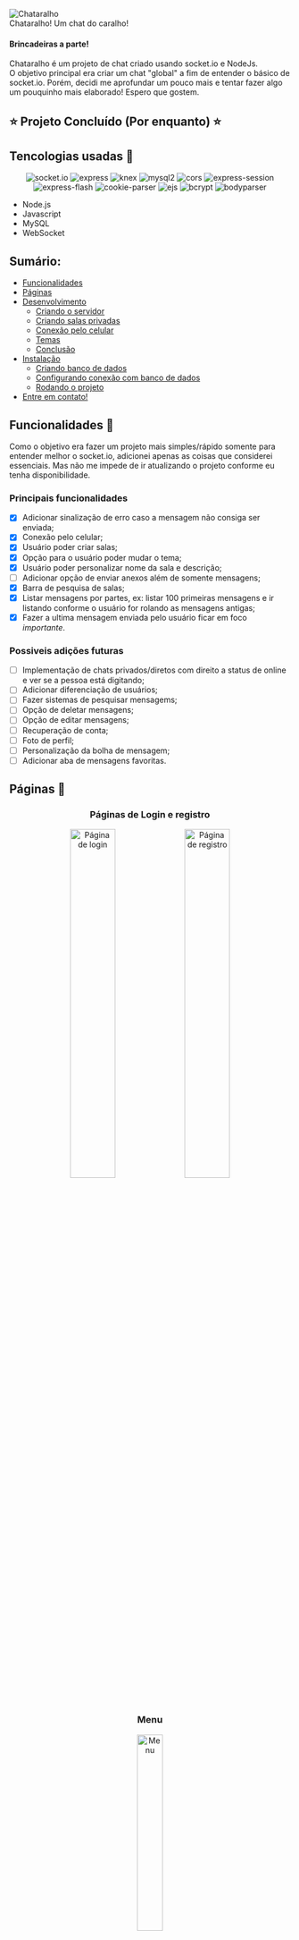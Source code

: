 ![Chataralho](public/img/chataralho.png)	
Chataralho! Um chat do caralho!	

#### Brincadeiras a parte!	
Chataralho é um projeto de chat criado usando socket.io e NodeJs.	
O objetivo principal era criar um chat "global" a fim de entender o básico de socket.io. Porém, decidi me aprofundar um pouco mais e tentar fazer algo um pouquinho mais elaborado! Espero que gostem.	

## ⭐ Projeto Concluído (Por enquanto) ⭐

## Tencologias usadas 👾
<div align='center'>
	<img alt="socket.io" src="https://img.shields.io/badge/socket.io-v^4.5.1-%23ff4e89?style=flat-square">
	<img alt="express" src="https://img.shields.io/badge/express-v^4.18.1-%23ff4e89?style=flat-square">
	<img alt="knex" src="https://img.shields.io/badge/knex-v^2.2.0-%23ff4e89?style=flat-square">
	<img alt="mysql2" src="https://img.shields.io/badge/mysql2-v^2.3.3-%23ff4e89?style=flat-square">
	<img alt="cors" src="https://img.shields.io/badge/cors-v^2.8.5-%23ff4e89?style=flat-square">
	<img alt="express-session" src="https://img.shields.io/badge/express--session-v^1.17.3-%23ff4e89?style=flat-square">
	<img alt="express-flash" src="https://img.shields.io/badge/express--flash-v^0.0.2-%23ff4e89?style=flat-square">
	<img alt="cookie-parser" src="https://img.shields.io/badge/cookie--parser-v^1.4.6-%23ff4e89?style=flat-square">
	<img alt="ejs" src="https://img.shields.io/badge/ejs-v^3.1.8-%23ff4e89?style=flat-square">
	<img alt="bcrypt" src="https://img.shields.io/badge/bcrypt-v^5.0.1-%23ff4e89?style=flat-square">
	<img alt="bodyparser" src="https://img.shields.io/badge/body--parser-v^1.20.0-%23ff4e89?style=flat-square">
</div>
	
	
- Node.js
- Javascript
- MySQL
- WebSocket

## Sumário:    
- [Funcionalidades](#funcionalidades)
- [Páginas](#paginas)
- [Desenvolvimento](#desenvolvimento)
	- [Criando o servidor](#createserve)
	- [Criando salas privadas](#createrooms)
	- [Conexão pelo celular](#celconect)
	- [Temas](#themes)
	- [Conclusão](#conclusao)
- [Instalação](#instalacao)
    - [Criando banco de dados](#criandodb)
    - [Configurando conexão com banco de dados](#configdb)
    - [Rodando o projeto](#runprojeto)
- [Entre em contato!](#contact)

<span id="funcionalidades"></span>
## Funcionalidades 📌

Como o objetivo era fazer um projeto mais simples/rápido somente para entender melhor o socket.io, adicionei apenas as coisas que considerei essenciais. Mas não me impede de ir atualizando o projeto conforme eu tenha disponibilidade.

### Principais funcionalidades
- [x] Adicionar sinalização de erro caso a mensagem não consiga ser enviada;
- [x] Conexão pelo celular;
- [x] Usuário poder criar salas;
- [x] Opção para o usuário poder mudar o tema;
- [x] Usuário poder personalizar nome da sala e descrição;
- [ ] Adicionar opção de enviar anexos além de somente mensagens;
- [x] Barra de pesquisa de salas;
- [x] Listar mensagens por partes, ex: listar 100 primeiras mensagens e ir listando conforme o usuário for rolando as mensagens antigas;
- [x] Fazer a ultima mensagem enviada pelo usuário ficar em foco *importante*.

### Possiveis adições futuras
- [ ] Implementação de chats privados/diretos com direito a status de online e ver se a pessoa está digitando;
- [ ] Adicionar diferenciação de usuários;
- [ ] Fazer sistemas de pesquisar mensagems;
- [ ] Opção de deletar mensagens;
- [ ] Opção de editar mensagens;
- [ ] Recuperação de conta;
- [ ] Foto de perfil;
- [ ] Personalização da bolha de mensagem;
- [ ] Adicionar aba de mensagens favoritas.

<span id="paginas"> </span>
## Páginas 🚢
<div align="center">
	<h3>Páginas de Login e registro</h3>
	<img src="/public/img/login.png" alt="Página de login" width="40%">
	<img src="/public/img/register.png" alt="Página de registro" width="40%">
	<h3>Menu</h3>
	<img src="/public/img/menu.png" alt="Menu" width="30%">
	<h3>Outros temas do menu</h3>
	<img src="/public/img/menu-dark-purple.png" alt="Menu tema roxo escuro" width="30%">
	<img src="/public/img/menu-dark-gray.png" alt="Menu tema cinza escuro" width="30%">
	<h3>Modal para criar salas</h3>
	<img src="/public/img/modal-create-room.png" alt="Modal para criar salas" width="30%">
	<h3>Sala/Modal de configurações da sala</h3>
	<img src="/public/img/room.png" alt="Sala" width="30%">
	<img src="/public/img/modal-config-room.png" alt="Modal para configurar sala" width="30%">
</div>

<span id="desenvolvimento"> </span>
## Desenvolvimento! 🐱‍🏍
Agora vamos falar um pouquinho sobre a trajetória que percorri enquanto criava esse projeto.	
<span id="createserve"> </span>
### Criando servidor 🐱‍💻
Inicialmente, a conexão com o socket.io estava sendo feita diretamente no meu `server.js`
```js
// server.js

const express = require('express');
const app = express();

const http = require('http').createServer(app);
const io = require('socket.io')(http);

io.on('connection', socket => {
	// anunciando que usuário se conectou
	console.log(`${socket.id} se conectou!`);
	// recebendo mensagem
	socket.on('msg' data => {
		// enviando mensagem pra todos os usuários
		io.emit('msg', data)
	});
});

// iniando servidor
const port = 6847 // CHAT
http.listen(port, () => {
    console.log(`Servidor iniciado com sucesso em http://localhost:${port}`)
});
```
Porém, isso era um problema considerando que eu teria que fazer toda a estrutura do meu socket.io, dentro do meu arquivo principal `server.js`, o que acabaria deixando meu arquivo desorganizado e poluido. Então eu pensei em duas soluções:	
	
#### 1º - Criar a conexão em outro arquivo, e exportar o server http, o app, e a conexão com o socket.
Arquivo onde criaria os servidores e a conexão com o socket. 
```js
// http.js

const express = require('express');
const app = express();

const http = require('http').createServer(app);
const io = require('socket.io')(http);

module.exports = { http, app, io }
```
Arquivo onde os eventos do socket serão emitidos/recebidos. 
```js
// socket.js

const { io } = require('./http.js');

io.on('connection', socket => {
	// anunciando que usuário se conectou
	console.log(`${socket.id} se conectou!`);
	// recebendo mensagem
	socket.on('msg' data => {
		// enviando mensagem pra todos os usuários
		io.emit('msg', data)
	});
});
```
Arquivo principal onde eu importo o http e o app e o arquivo do socket.
```js
// server.js

const { http } = require('./http.js');
const { app } = require('./http.js');

// importando o arquivo socket.js para que ele seja executado quando o servidor for iniciado
require('./socket');

// iniando servidor
const port = 6847 // CHAT
http.listen(port, () => {
    console.log(`Servidor iniciado com sucesso em http://localhost:${port}`)
});
```
#### 2º - Criar um model `Socket.js` para o socket e chamar ele no `server.js`.
Arquivo do principal onde crio os servidores e a conexão com o socket.
```js
// server.js

const express = require('express');
const app = express();

const http = require('http').createServer(app);
const io = require('socket.io')(http);

const Socket = require('./models/Socket.io');

Socket.connection(io);

// iniando servidor
const port = 6847 // CHAT
http.listen(port, () => {
    console.log(`Servidor iniciado com sucesso em http://localhost:${port}`)
});
```
```js
Arquivo do model onde eu emito/recebo os eventos do socket.
// Socket.js

class Socket {
	connection (io) {
		io.on('connection', socket => {
			// anunciando que usuário se conectou
			console.log(`${socket.id} se conectou!`);
			// recebendo mensagem
			socket.on('msg' data => {
				// enviando mensagem pra todos os usuários
				io.emit('msg', data)
			});
		});
	}
}

module.exports = new Socket();
```
Eu acabei optando pela primeira opção (Confesso que só pensei na segunda quando estava acabando o projeto e não queria refazer tudo 😬). Acabei por fazer desse jeito, pois eu já estava útilizando bastante de models nos ultimos projetos e acabou que essa foi a primeira ideia que veio na minha mente.

<span id="createrooms"> </span>
### Criando salas privadas 🔒
<p align="justify">O segundo problema veio na hora de criar os bate papos privados.	
Inicialmente o plano era fazer com que existissem tanto chats privados, quanto grupos/salas. Porém eu tive uma certa dificuldade em pensar como seria a lógica de salas privadas, em relação ao database, e acabei optando por fazer com que todos os chats fossem "grupos". Eu ainda pretendo voltar nesse projeto (ou começar outro com o mesmo objetivo) futuramente e tentar implementar todas as coisas as quais eu tive dificuldade.</p>

Meu foco era que esse fosse um projeto curto, apenas para aprender o "suficiente" sobre WebSocket, então não queria bater na mesma tecla por muito tempo.

<span id="celconect"> </span>
### Problemas em se conectar pelo celular 📱
<p align="justify">Após criar o sistema de salas, eu tentei me conectar pelo celular, para ver se eu conseguiria conversar com outras pessoas aqui de casa. Porém, segundo a lei de Murphy, é óbvio que não deu certo. Confesso que me bati bastante para entender o motivo de não estar enviando as mensagens pelo celular, ainda mais considerando que não consigo ver o console do navegador pelo celular. Mas depois de algum tempo eu me toquei que o problema era o servidor onde eu estava tentando fazer a conexão.</p>

Inicialmente o meu código HTML estava assim:
```js
const socket = io('localhost:6847');

socket.emmit('msg'...);
```
E ai? Consegue ver o problema?	
	
Sim! Isso mesmo! (Você descobriu o problema né!?);
<p align="justify">Eu estava tentando fazer a conexão com o meu localhost. O problema é que o localhost do meu computador, é a onde o servidor está rodando, e até ai, tudo certo.	
Mas quando vamos tentar a conexão pelo celular, o localhost que era o localhost do meu computador, passa a ser o localhost do celular. O que resultava em uma tentativa infinita de conexão com um servidor que não existe.</p>

Para arrumar isso, é simples, bastou mudar o `localhost` para ip do meu computador.
```js
const socket = io('123.456.78.910:6847');

socket.emit('msg'...)
```
<span id="themes"> </span>
### Temas 🎨
Temas! Atire a primeira pedra o usuário que não goste de poder personalizar algo no site, nem que seja algo pequeno.    
	
Essa parte não foi realmente um problema, porém eu acabei não fazendo do jeito que tinha pensado inicialmente.	
O plano inicial era o seguinte:	
	
Criar variaveis no css para guardar as cores do tema
```css
:root {
	--cor0: #ff4e89; /* titulo rooms */
	--cor1: #ff83ac; /* principal */
	--cor2: #fff7fa; /* fundo main */
	--cor3: #ffffff; /* fontes */
	--cor4: #ff4e89; /* cor username */
	--cor5: #ffffff; /* cor cada sala */
	--cor6: #000000;
}
```
E guardar o nome do tema no localhost. Quando a página iniciasse eu usaria javascript para alterar as variáveis css de acordo com o tema.
```js
window.onload = () => {
	const theme = localStorage.getItem('theme');
	const style = document.body.style;
	
	switch (theme) {
		case 'dark-purple':
		// Tema roxo - Escuro
			style.setProperty('--cor0', '#F7F3FF');
			style.setProperty('--cor1', '#391b5a');
			style.setProperty('--cor2', '#241437');
			style.setProperty('--cor3', '#F7F3FF');
			style.setProperty('--cor4', '#F7F3FF');
			style.setProperty('--cor5', '#391b5a');
			break;
			
		case 'dark-gray':
		// Tema cinza com roxo - Escuro
			style.setProperty('--cor0', '#F7F3FF');
			style.setProperty('--cor1', '#2C1842');
			style.setProperty('--cor2', '#4B514F');
			style.setProperty('--cor3', '#F7F3FF');
			style.setProperty('--cor4', '#F7F3FF');
			style.setProperty('--cor5', '#2C1842');
			break;
			
		default:
		// Tema rosa - Claro
			style.setProperty('--cor0', '#ff4e89');
			style.setProperty('--cor1', '#ff83ac');
			style.setProperty('--cor2', '#fff7fa');
			style.setProperty('--cor3', '#ffffff');
			style.setProperty('--cor4', '#ff4e89');
			style.setProperty('--cor5', '#ffffff');	
			break;
	}
}
```
Mas considerando que sempre tem alguém que pensou em um jeito mais inteligente de fazer algo, eu resolvi dar uma pesquisada e vi que dava pra fazer somente com css.	
Então a única coisa que precisei fazer foi pegar a o nome do tema no `localStorage`, e adicionar em um `data-` no `body` da página.
```js
// o || serve para que caso não exista um tema salvo no localStorage, o data-theme do body receba "light-pink"
window.onload = () => document.body.dataset.theme = localStorage.getItem('theme') || 'light-pink';
```
E adicionar as condições pelo css.
```css
/* temas */
body[data-theme="light-pink"] {
    --cor0: #ff4e89; /* titulo rooms */
    --cor1: #ff83ac; /* principal */
    --cor2: #fff7fa; /* fundo main */
    --cor3: #ffffff; /* fontes */
    --cor4: #ff4e89; /* cor username */
    --cor5: #ffffff; /* cor cada sala */
    --cor6: #000000;
}

body[data-theme="dark-purple"] {
    --cor0: #F7F3FF; /* titulo rooms */
    --cor1: #391b5a; /* principal */
    --cor2: #241437; /* fundo main */
    --cor3: #F7F3FF; /* fontes */
    --cor4: #F7F3FF; /* cor username */
    --cor5: #391b5a; /* cor cada sala */
    --cor6: #ffffff;
}

body[data-theme="gray-purple"] {
    --cor0: #F7F3FF; /* titulo rooms */
    --cor1: #2C1842; /* principal */
    --cor2: #4B514F; /* fundo main */
    --cor3: #F7F3FF; /* fontes */
    --cor4: #F7F3FF; /* cor username */
    --cor5: #2C1842; /* cor cada sala */
    --cor6: #ffffff;
}
```

<span id="conclusao"> </span>
### Conclusão
<p align="justify">No fim, por mais que eu não tenha corrido muito atrás para entender e conseguir fazer 100% do que eu queria, eu descobri muitas coisas, inclusive algumas totalmente fora de contexto, mas que no fim também contam. Eu realmente planejo refatorar/refazer o projeto porque olhando ele agora, depois de concluido, eu percebo que talvez não tenha usado tudo que o WebSocket tem a oferecer, justamente por ter ficado muito preso ao express, padrão MVC, etc. Creio que com o tempo eu consiga ser mais "flexivel" em relação a diferentes estrututas de diferentes projeto, mas por enquanto é isso 🙃.</p>
	
Se você chegou até aqui, parabéns, você é um guerreiro e espero que tenha gostado do projeto!
<span id="instalacao"> </span>
## Instalação	

### Pré-requisitos

Antes de começar, você vai precisar ter instalado em sua máquina as seguintes ferramentas: [Node.js](https://nodejs.org/en/) e [MySQL](https://dev.mysql.com/downloads/mysql/). 
Além disto é bom ter um editor para trabalhar com o código como [VSCode](https://code.visualstudio.com/)

### 🎲 Rodando o Back End (servidor)

<span id="criandodb"> </span>
#### Criando banco de dados
```sql
# Instale o MySQL pelo site oficial
  https://dev.mysql.com/downloads/mysql/

# Caso tenha dúvidas de como deve ser feita a instalação, siga este tutorial
  https://www.youtube.com/watch?v=HmmYkLyVy-c

# Vá na barra de pesquisa do seu OS e pesquise por `MySQL Command Line Client`

# Digite sua senha do banco de dados

# Criando o banco de dados
$ CREATE DATABASE `chataralho`

# tabela de usuários
$ CREATE TABLE `users` (
	`id` INT(10) UNSIGNED NOT NULL AUTO_INCREMENT,
	`username` VARCHAR(50) NOT NULL,
	`email` VARCHAR(100) NOT NULL,
	`password` VARCHAR(200) NOT NULL,
	PRIMARY KEY (`id`),
	UNIQUE INDEX `email` (`email`)
)    
          
# Tabela de salas
$ CREATE TABLE `rooms` (
	`id` INT(10) UNSIGNED NOT NULL AUTO_INCREMENT,
	`name` VARCHAR(50) NOT NULL,
	`description` VARCHAR(200) NOT NULL,
	PRIMARY KEY (`id`)
)

# Tabela de participantes
$ CREATE TABLE `participants` (
	`user_id` INT(10) UNSIGNED NOT NULL,
	`room_id` INT(10) UNSIGNED NOT NULL,
	CONSTRAINT `FK_participants_room_id_rooms` FOREIGN KEY (`room_id`) REFERENCES `rooms` (`id`) ON UPDATE CASCADE ON DELETE CASCADE,
	CONSTRAINT `FK_participants_user_id_users` FOREIGN KEY (`user_id`) REFERENCES `users` (`id`) ON UPDATE CASCADE ON DELETE CASCADE
)

# Tabela de mensagens
$ CREATE TABLE `messages` (
	`id` INT(10) UNSIGNED NOT NULL AUTO_INCREMENT,
	`data` VARCHAR(255) NOT NULL,
	`sender_id` INT(10) UNSIGNED NOT NULL,
	`room_id` INT(10) UNSIGNED NOT NULL,
	`date` DATETIME NOT NULL,
	PRIMARY KEY (`id`),
	CONSTRAINT `FK_message_room_id_rooms` FOREIGN KEY (`room_id`) REFERENCES `rooms` (`id`) ON UPDATE CASCADE ON DELETE CASCADE,
	CONSTRAINT `FK_message_sender_id_users` FOREIGN KEY (`sender_id`) REFERENCES `users` (`id`) ON UPDATE CASCADE ON DELETE CASCADE
)
```
<span id="configdb"> </span>
#### Configurando conexão com o banco de dados
```bash
# Clone este repositório
$ git clone <https://github.com/Fuckners/Chataralho>

# Acesse a pasta do projeto

# Acesse a pasta `database`

# Abra o arquivo `database.js`

# Edite a senha `@Banco_Dados` para a sua senha do mysql

# Salve as alterações
```
<span id="runprojeto"> </span>
#### Rodando o projeto
```bash
# Abra o cmd.

# Navegue até a pasta do projeto.
$ cd [diretório]/chataralho

# Instale as dependências do projeto.
$ npm install

# Execute a aplicação
$ node server.js

# O servidor inciará na porta:6847

# Acesse <http://localhost:6847>

# Converse com seus amigos até enjoar!
```
***Observação:** Caso você queira que outras pessoas também consigam acessar o site e trocar mensagens, será necessário alterar todos os códigos js (chataralho > public > js). Mude todas as ocorrencias de `localhost:6847` ou `http://localhost:6847` para o ip do computador que está rodando o servidor. Exemplo: `123.456.78.910:6847` ou `http://123.456.78.910:6847`*

<span id="contact"> </span>
### Autor
<a href="https://github.com/Fuckners/Fuckners">
 <img src="https://avatars.githubusercontent.com/u/100722316?s=400&u=a71fc45baf666450aafd21e99aa729e48b1f1552&v=4" width="100px;"/>
 <br>
 <sub><b>Felipe Fuckner Clariano</b></sub>
</a>
 
 Entre em contato! 💌
 
[![Linkedin Badge](https://img.shields.io/badge/-Felipe%20Fuckner-blue?style=flat-square&logo=Linkedin&logoColor=white&)](https://www.linkedin.com/in/felipe-fuckner-b65a49237) 
[![Gmail Badge](https://img.shields.io/badge/-felipefclariano04@gmail.com-c14438?style=flat-square&logo=Gmail&logoColor=white)](mailto:felipefclariano04@gmail.com)
